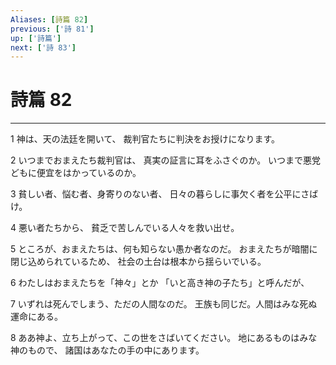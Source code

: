 ```yaml
---
Aliases: [詩篇 82]
previous: ['詩 81']
up: ['詩篇']
next: ['詩 83']
---
```

# 詩篇 82

***




1 
神は、天の法廷を開いて、 裁判官たちに判決をお授けになります。 



2 
いつまでおまえたち裁判官は、 真実の証言に耳をふさぐのか。 いつまで悪党どもに便宜をはかっているのか。 



3 
貧しい者、悩む者、身寄りのない者、 日々の暮らしに事欠く者を公平にさばけ。 



4 
悪い者たちから、 貧乏で苦しんでいる人々を救い出せ。 



5 
ところが、おまえたちは、何も知らない愚か者なのだ。 おまえたちが暗闇に閉じ込められているため、 社会の土台は根本から揺らいでいる。 



6 
わたしはおまえたちを「神々」とか 「いと高き神の子たち」と呼んだが、 



7 
いずれは死んでしまう、ただの人間なのだ。 王族も同じだ。人間はみな死ぬ運命にある。 



8 
ああ神よ、立ち上がって、この世をさばいてください。 地にあるものはみな神のもので、 諸国はあなたの手の中にあります。
